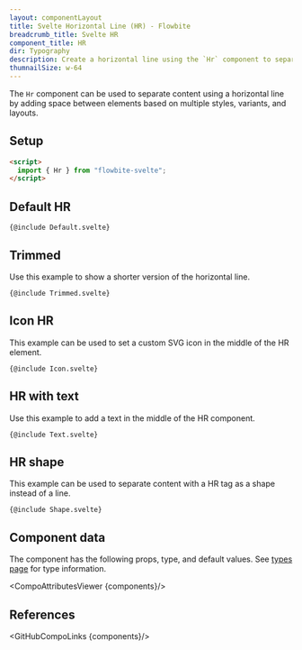 ```yaml
---
layout: componentLayout
title: Svelte Horizontal Line (HR) - Flowbite
breadcrumb_title: Svelte HR
component_title: HR
dir: Typography
description: Create a horizontal line using the `Hr` component to separate content such as paragraphs, blockquotes, and other elements
thumnailSize: w-64
---
```


<script>
  import { CompoAttributesViewer, GitHubCompoLinks, toKebabCase } from '../../utils'
  import { A } from '$lib';

  const components = 'Hr'
</script>

The `Hr` component can be used to separate content using a horizontal line by adding space between elements based on multiple styles, variants, and layouts.

## Setup

```html
<script>
  import { Hr } from "flowbite-svelte";
</script>
```

## Default HR

```svelte example
{@include Default.svelte}
```

## Trimmed

Use this example to show a shorter version of the horizontal line.

```svelte example
{@include Trimmed.svelte}
```

## Icon HR

This example can be used to set a custom SVG icon in the middle of the HR element.

```svelte example
{@include Icon.svelte}
```

## HR with text

Use this example to add a text in the middle of the HR component.

```svelte example
{@include Text.svelte}
```

## HR shape

This example can be used to separate content with a HR tag as a shape instead of a line.

```svelte example
{@include Shape.svelte}
```

## Component data

The component has the following props, type, and default values. See [types page](/docs/pages/typescript) for type information.

<CompoAttributesViewer {components}/>

## References

<GitHubCompoLinks {components}/>
